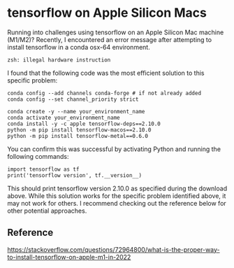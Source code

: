 # tensorflow on Apple Silicon Macs
Running into challenges using tensorflow on an Apple Silicon Mac machine (M1/M2)? Recently, I encountered an error message after attempting to install tensorflow in a conda osx-64 environment.
```
zsh: illegal hardware instruction
```

I found that the following code was the most efficient solution to this specific problem:
```
conda config --add channels conda-forge # if not already added
conda config --set channel_priority strict 
 
conda create -y --name your_environment_name
conda activate your_environment_name
conda install -y -c apple tensorflow-deps==2.10.0
python -m pip install tensorflow-macos==2.10.0
python -m pip install tensorflow-metal==0.6.0
```

You can confirm this was successful by activating Python and running the following commands:
```
import tensorflow as tf
print('tensorflow version', tf.__version__)
```
This should print tensorflow version 2.10.0 as specified during the download above. While this solution works for the specific problem identified above, it may not work for others. I recommend checking out the reference below for other potential approaches.

## Reference
https://stackoverflow.com/questions/72964800/what-is-the-proper-way-to-install-tensorflow-on-apple-m1-in-2022
